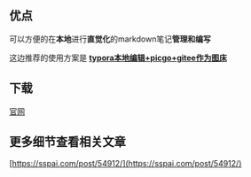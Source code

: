 ## 优点

可以方便的在**本地**进行**直觉化**的markdown笔记**管理和编写**

这边推荐的使用方案是 [**typora本地编辑+picgo+gitee作为图床**](markdown_picbed.md)

## 下载

[官网](https://www.typora.io/)

## 更多细节查看相关文章

[https://sspai.com/post/54912/](https://sspai.com/post/54912/)

